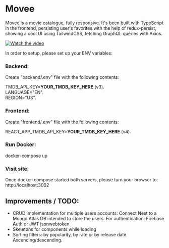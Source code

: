 # Movee

Movee is a movie catalogue, fully responsive. 
It's been built with TypeScript in the frontend, persisting user's favorites with the help of redux-persist, showing a cool UI using TailwindCSS, fetching GraphQL queries with Axios.

[![Watch the video](https://img.youtube.com/vi/ocTmh7FGyF4/maxresdefault.jpg)](https://youtu.be/ocTmh7FGyF4)


In order to setup, please set up your ENV variables:

### Backend:

Create "backend/.env" file with the following contents:

TMDB_API_KEY=**YOUR_TMDB_KEY_HERE** (v3).  
LANGUAGE="EN".    
REGION="US". 

### Frontend:

Create "frontend/.env" file with the following contents:

REACT_APP_TMDB_API_KEY=**YOUR_TMDB_KEY_HERE** (v4). 

### Run Docker:

docker-compose up

### Visit site:

Once docker-compose started both servers, please turn your browser to:   
http://localhost:3002

## Improvements / TODO:

- CRUD implementation for multiple users accounts:
  Connect Nest to a Mongo Atlas DB intended to store the users. 
  For authentication: Firebase Auth or JWT jsonwebtoken
- Skeletons for components while loading
- Sorting filters: by popularity, by rate or by release date. Ascending/descending.
